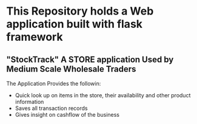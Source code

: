 # This Repository  holds a Web application built with flask framework
## "StockTrack" A STORE application Used by Medium Scale Wholesale Traders

The Application Provides the followin:
- Quick look up on items in the store, their availability and other product information
- Saves all transaction records
- Gives insight on cashflow of the business
